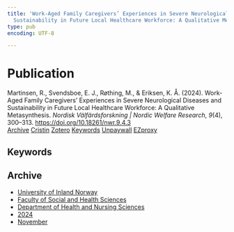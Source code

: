 ```yaml
---
title: 'Work-Aged Family Caregivers’ Experiences in Severe Neurological Diseases and
  Sustainability in Future Local Healthcare Workforce: A Qualitative Metasynthesis'
type: pub
encoding: UTF-8

---
```

<h1>Publication</h1>
<article id="csl-bib-container-CV6X7XXS" class="csl-bib-container">
  <div class="csl-bib-body"> <div class="csl-entry">Martinsen, R., Svendsboe, E. J., Røthing, M., &#38; Eriksen, K. Å. (2024). Work-Aged Family Caregivers’ Experiences in Severe Neurological Diseases and Sustainability in Future Local Healthcare Workforce: A Qualitative Metasynthesis. <i>Nordisk Välfärdsforskning | Nordic Welfare Research</i>, <i>9</i>(4), 300–313. <a href="https://doi.org/10.18261/nwr.9.4.3">https://doi.org/10.18261/nwr.9.4.3</a></div> </div>
  <div class="csl-bib-buttons">
    <a href="#taxonomy-article-CV6X7XXS" alt="archive" class="csl-bib-button">Archive</a>
    <a href="https://app.cristin.no/results/show.jsf?id=2325238" alt="Cristin" class="csl-bib-button">Cristin</a>
    <a href="http://zotero.org/groups/5881554/items/CV6X7XXS" alt="Zotero" class="csl-bib-button">Zotero</a>
    <a href="#keywords-article-CV6X7XXS" alt="keywords" class="csl-bib-button">Keywords</a>
    <a href="https://doi.org/10.18261/nwr.9.4.3" alt="Unpaywall" class="csl-bib-button">Unpaywall</a>
    <a href="https://doi.org/10.18261/nwr.9.4.3" alt="EZproxy" class="csl-bib-button">EZproxy</a>
  </div>
  <div id="csl-bib-meta-container-CV6X7XXS"></div>
</article>
<div id="csl-bib-meta-CV6X7XXS" class="csl-bib-meta">
  <article id="keywords-article-CV6X7XXS" class="keywords-article">
    <h1>Keywords</h1>
    
  </article>
  <article id="taxonomy-article-CV6X7XXS" class="taxonomy-article">
    <h1>Archive</h1>
    <ul>
      <li><a href="{{< params subfolder >}}en/archive/?key=3DCRN523">University of Inland Norway</a></li>
      <li><a href="{{< params subfolder >}}en/archive/?key=IDKFS3MX">Faculty of Social and Health Sciences</a></li>
      <li><a href="{{< params subfolder >}}en/archive/?key=GTV4ECMZ">Department of Health and Nursing Sciences</a></li>
      <li><a href="{{< params subfolder >}}en/archive/?key=KNN5LNR7">2024</a></li>
      <li><a href="{{< params subfolder >}}en/archive/?key=63G4WLVM">November</a></li>
    </ul>
  </article>
</div>
